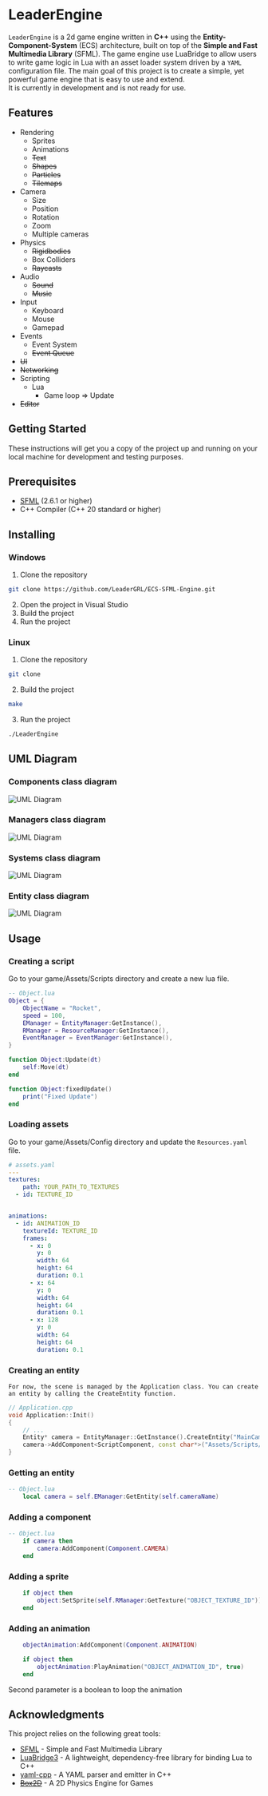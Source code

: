 # LeaderEngine

`LeaderEngine` is a 2d game engine written in **C++** using the **Entity-Component-System** (ECS) architecture, built on top of the **Simple and Fast Multimedia Library** (SFML). The game engine use LuaBridge to allow users to write game logic in Lua with an asset loader system driven by a `YAML` configuration file.
The main goal of this project is to create a simple, yet powerful game engine that is easy to use and extend.  
It is currently in development and is not ready for use.

## Features
- Rendering
  - Sprites
  - Animations
  - ~~Text~~
  - ~~Shapes~~
  - ~~Particles~~
  - ~~Tilemaps~~
- Camera
    - Size
    - Position
    - Rotation
    - Zoom
    - Multiple cameras
- Physics
    - ~~Rigidbodies~~
    - Box Colliders
    - ~~Raycasts~~
- Audio
    - ~~Sound~~
    - ~~Music~~
- Input
    - Keyboard
    - Mouse
    - Gamepad
- Events
    - Event System
    - ~~Event Queue~~
- ~~UI~~
- ~~Networking~~
- Scripting
    - Lua
        - Game loop => Update
- ~~Editor~~

## Getting Started
These instructions will get you a copy of the project up and running on your local machine for development and testing purposes.
## Prerequisites
- [SFML](https://www.sfml-dev.org/) (2.6.1 or higher)
- C++ Compiler (C++ 20 standard or higher)

## Installing
### Windows
1. Clone the repository
```bash
git clone https://github.com/LeaderGRL/ECS-SFML-Engine.git
```
2. Open the project in Visual Studio
3. Build the project
4. Run the project

### Linux
1. Clone the repository
```bash
git clone
```
2. Build the project
```bash
make
```
3. Run the project
```bash
./LeaderEngine
```

## UML Diagram
### Components class diagram
![UML Diagram](https://i.imgur.com/lRh0Ecl.png)

### Managers class diagram
![UML Diagram](https://i.imgur.com/5bGtNat.png)

### Systems class diagram
![UML Diagram](https://i.imgur.com/6x2OqN0.png)

### Entity class diagram
![UML Diagram](https://i.imgur.com/oRoCPed.png)

## Usage
### Creating a script
Go to your game/Assets/Scripts directory and create a new lua file.
```lua
-- Object.lua
Object = {
    ObjectName = "Rocket",
    speed = 100,
    EManager = EntityManager:GetInstance(),
    RManager = ResourceManager:GetInstance(),
    EventManager = EventManager:GetInstance(),
}

function Object:Update(dt)
    self:Move(dt)
end

function Object:fixedUpdate()
    print("Fixed Update")
end
```

### Loading assets
Go to your game/Assets/Config directory and update the `Resources.yaml` file.
```yaml
# assets.yaml
---
textures:
    path: YOUR_PATH_TO_TEXTURES
  - id: TEXTURE_ID


animations:
  - id: ANIMATION_ID
    textureId: TEXTURE_ID
    frames:
      - x: 0
        y: 0
        width: 64
        height: 64
        duration: 0.1
      - x: 64
        y: 0
        width: 64
        height: 64
        duration: 0.1
      - x: 128
        y: 0
        width: 64
        height: 64
        duration: 0.1
```

### Creating an entity
    For now, the scene is managed by the Application class. You can create an entity by calling the CreateEntity function.

```cpp
// Application.cpp
void Application::Init()
{
    // ...
    Entity* camera = EntityManager::GetInstance().CreateEntity("MainCamera");
	camera->AddComponent<ScriptComponent, const char*>("Assets/Scripts/Cameralua");
}
```

### Getting an entity
```lua
-- Object.lua
    local camera = self.EManager:GetEntity(self.cameraName)
```

### Adding a component
```lua
-- Object.lua
    if camera then
        camera:AddComponent(Component.CAMERA)
    end
```

### Adding a sprite
```lua
    if object then
        object:SetSprite(self.RManager:GetTexture("OBJECT_TEXTURE_ID"))
    end
```

### Adding an animation
```lua
    objectAnimation:AddComponent(Component.ANIMATION)

    if object then
        objectAnimation:PlayAnimation("OBJECT_ANIMATION_ID", true)
    end
```
Second parameter is a boolean to loop the animation

## Acknowledgments
This project relies on the following great tools:
- [SFML](https://www.sfml-dev.org/) - Simple and Fast Multimedia Library
- [LuaBridge3](https://github.com/kunitoki/LuaBridge3) - A lightweight, dependency-free library for binding Lua to C++
- [yaml-cpp](https://github.com/jbeder/yaml-cpp) - A YAML parser and emitter in C++
- ~~[Box2D](https://box2d.org/)~~ - A 2D Physics Engine for Games

